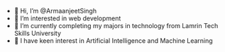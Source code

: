 - 👋 Hi, I’m @ArmaanjeetSingh
- 👀 I’m interested in web development
- 🌱 I’m currently completing my majors in technology from Lamrin Tech Skills University
- 💞️ I have keen interest in Artificial Intelligence and Machine Learning
<!---
ArmaanjeetSingh/ArmaanjeetSingh is a ✨ special ✨ repository because its `README.md` (this file) appears on your GitHub profile.
You can click the Preview link to take a look at your changes.
--->
